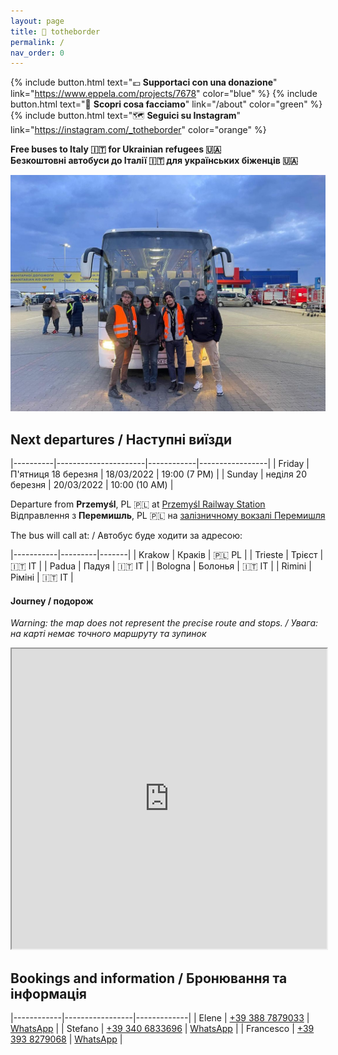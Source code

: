 ```yaml
---
layout: page
title: 📍 totheborder
permalink: /
nav_order: 0
---
```


{% include button.html text="💶 **Supportaci con una donazione**" link="https://www.eppela.com/projects/7678" color="blue" %} {% include button.html text="👐 **Scopri cosa facciamo**" link="/about" color="green" %} {% include button.html text="🗺 **Seguici su Instagram**" link="https://instagram.com/_totheborder" color="orange" %}

**Free buses to Italy 🇮🇹 for Ukrainian refugees 🇺🇦** <br/>
**Безкоштовні автобуси до Італії 🇮🇹 для українських біженців 🇺🇦**

<img src="/assets/home.jpg"/>

## Next departures / Наступні виїзди

|----------|----------------------|------------|-----------------|
| Friday   | П'ятниця 18 березня  | 18/03/2022 | 19:00 (7 PM)    |
| Sunday   | неділя 20 березня    | 20/03/2022 | 10:00 (10 AM)   |  


Departure from **Przemyśl**, PL 🇵🇱  at <a href="https://goo.gl/maps/9KvfgWvoYnhvFsC87" target="_blank"/>Przemyśl Railway Station</a><br/>
Відправлення з **Перемишль**, PL 🇵🇱 на <a href="https://goo.gl/maps/9KvfgWvoYnhvFsC87" target="_blank"/>залізничному вокзалі Перемишля</a>

The bus will call at: / Автобус буде ходити за адресою:

|-----------|---------|-------|
| Krakow    | Краків  | 🇵🇱 PL |
| Trieste   | Трієст  | 🇮🇹 IT |
| Padua     | Падуя   | 🇮🇹 IT |
| Bologna   | Болонья | 🇮🇹 IT |
| Rimini    | Ріміні  | 🇮🇹 IT |

#### Journey / подорож

_Warning: the map does not represent the precise route and stops. / Увага: на карті немає точного маршруту та зупинок_

<iframe src="https://www.google.com/maps/d/u/1/embed?mid=1RDBPYBmVBTh5TUjMURHqqwDRRISlq2CX&ehbc=2E312F" width="100%" height="480"></iframe>

## Bookings and information / Бронювання та інформація

|------------|-----------------|-------------|
| Elene      | <a href="tel:+393887879033">+39 388 7879033</a> | <a href="https://wa.me/+393887879033">WhatsApp</a> |
| Stefano    | <a href="tel:+393406833696">+39 340 6833696</a> | <a href="https://wa.me/+393406833696">WhatsApp</a> |
| Francesco  | <a href="tel:+393938279068">+39 393 8279068</a> | <a href="https://wa.me/+393938279068">WhatsApp</a> |
